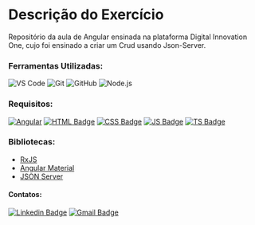 # Descrição do Exercício

Repositório da aula de Angular ensinada na plataforma Digital Innovation One, cujo foi ensinado a criar um Crud usando Json-Server.

### Ferramentas Utilizadas:

![VS Code](http://img.shields.io/badge/-VS%20Code-007ACC?style=flat&logo=visual-studio-code&logoColor=ffffff)
![Git](https://img.shields.io/badge/-Git-%23F05032?style=flat&logo=git&logoColor=ffffff)
![GitHub](https://img.shields.io/badge/-GitHub-181717?style=flat&logo=github&logoColor=ffffff)
![Node.js](https://img.shields.io/badge/Node.js-informational?style=flat&logo=node.js&logoColor=white&color=68A063)

### Requisitos:

[![Angular](https://img.shields.io/badge/-Angular-%23dd1b16?style=flat-square&logo=angular&logoColor=ffffff)](https://angular.io/docs)
[![HTML Badge](https://img.shields.io/badge/-HTML5-%23E44D27?style=flat-square&logo=html5&logoColor=ffffff&link=https://www.w3schools.com/html/)](https://www.w3schools.com/html/)
[![CSS Badge](https://img.shields.io/badge/-CSS3-%231572B6?style=flat-square&logo=css3&logoColor=ffffff&link=https://developer.mozilla.org/pt-BR/docs/Web/CSS)](https://developer.mozilla.org/pt-BR/docs/Web/CSS)
[![JS Badge](https://img.shields.io/badge/-JavaScript-%23F7DF1E?style=flat-square&logo=javascript&logoColor=black&link=https://www.w3schools.com/js/default.asp)](https://www.w3schools.com/js/default.asp)
[![TS Badge](https://img.shields.io/badge/-TypeScript-%23007acc?style=flat-square&logo=typescript&logoColor=ffffff)](https://www.tutorialspoint.com/typescript/index.htm)

### Bibliotecas:

* [RxJS](https://angular.io/guide/rx-library)
* [Angular Material](https://material.angular.io/)
* [JSON Server](https://www.npmjs.com/package/json-server)

#### Contatos:

[![Linkedin Badge](https://img.shields.io/badge/-LinkedIn-blue?style=flat-square&logo=Linkedin&logoColor=white&link=https://https://www.linkedin.com/in/jodecir/)](https://www.linkedin.com/in/jodecir/) 
[![Gmail Badge](https://img.shields.io/badge/-Gmail-c14438?style=flat-square&logo=Gmail&logoColor=white&link=mailto:jodecirneto@gmail.com)](mailto:jodecirneto@gmail.com)
